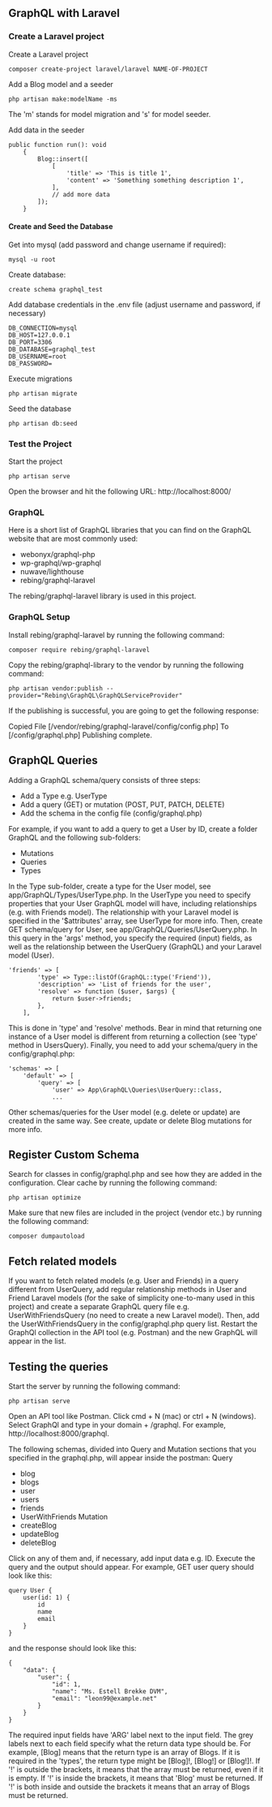 ## GraphQL with Laravel

### Create a Laravel project
Create a Laravel project 
```
composer create-project laravel/laravel NAME-OF-PROJECT
```

Add a Blog model and a seeder
```
php artisan make:modelName -ms
```

The 'm' stands for model migration and 's' for model seeder.

Add data in the seeder
```
public function run(): void
    {
        Blog::insert([
            [
                'title' => 'This is title 1',
                'content' => 'Something something description 1',
            ],
            // add more data
        ]);
    }
```

#### Create and Seed the Database 
Get into mysql (add password and change username if required):
```
mysql -u root
```

Create database:
```
create schema graphql_test
```

Add database credentials in the .env file (adjust username and password, if necessary)
```
DB_CONNECTION=mysql
DB_HOST=127.0.0.1
DB_PORT=3306
DB_DATABASE=graphql_test
DB_USERNAME=root
DB_PASSWORD=
```

Execute migrations
```
php artisan migrate
```

Seed the database
```
php artisan db:seed
```


### Test the Project
Start the project
```
php artisan serve
```

Open the browser and hit the following URL: http://localhost:8000/


### GraphQL
Here is a short list of GraphQL libraries that you can find on the GraphQL website that are most commonly used:
- webonyx/graphql-php
- wp-graphql/wp-graphql
- nuwave/lighthouse
- rebing/graphql-laravel

The rebing/graphql-laravel library is used in this project.


### GraphQL Setup
Install rebing/graphql-laravel by running the following command:
```
composer require rebing/graphql-laravel
```

Copy the rebing/graphql-library to the vendor by running the following command:
```
php artisan vendor:publish --provider="Rebing\GraphQL\GraphQLServiceProvider"
```

If the publishing is successful, you are going to get the following response:

Copied File [/vendor/rebing/graphql-laravel/config/config.php] To [/config/graphql.php]
Publishing complete.


## GraphQL Queries
Adding a GraphQL schema/query consists of three steps:
- Add a Type e.g. UserType
- Add a query (GET) or mutation (POST, PUT, PATCH, DELETE)
- Add the schema in the config file (config/graphql.php)

For example, if you want to add a query to get a User by ID, create a folder GraphQL and the following sub-folders:
- Mutations
- Queries
- Types

In the Type sub-folder, create a type for the User model, see app/GraphQL/Types/UserType.php. In the UserType
you need to specify properties that your User GraphQL model will have, including relationships (e.g. with
Friends model). The relationship with your Laravel model is specified in the '$attributes' array, see
UserType for more info.
Then, create GET schema/query for User, see app/GraphQL/Queries/UserQuery.php. In this query in the 'args'
method, you specify the required (input) fields, as well as the relationship between the UserQuery (GraphQL)
and your Laravel model (User).
```
'friends' => [
        'type' => Type::listOf(GraphQL::type('Friend')),
        'description' => 'List of friends for the user',
        'resolve' => function ($user, $args) {
            return $user->friends;
        },
    ],
```

This is done in 'type' and 'resolve' methods. Bear in mind that returning one instance of a User model is different from
returning a collection (see 'type' method in UsersQuery). Finally, you need to add your schema/query in the
config/graphql.php:
```
'schemas' => [
    'default' => [
        'query' => [
            'user' => App\GraphQL\Queries\UserQuery::class,
            ...
```

Other schemas/queries for the User model (e.g. delete or update) are created in the same way.
See create, update or delete Blog mutations for more info.

## Register Custom Schema
Search for classes in config/graphql.php and see how they are added in the configuration.
Clear cache by running the following command: 
```
php artisan optimize
```

Make sure that new files are included in the project (vendor etc.) by running the following command:
```
composer dumpautoload
```

## Fetch related models
If you want to fetch related models (e.g. User and Friends) in a query different from UserQuery, add regular
relationship methods in User and Friend Laravel models (for the sake of simplicity one-to-many used in this project) and
create a separate GraphQL query file e.g. UserWithFriendsQuery (no need to create a new Laravel model). Then, add the
UserWithFriendsQuery in the config/graphql.php query list. Restart the GraphQl collection in the API tool (e.g. Postman)
and the new GraphQL will appear in the list.


## Testing the queries
Start the server by running the following command: 
```
php artisan serve
```

Open an API tool like Postman. Click cmd + N (mac) or ctrl + N (windows). Select GraphQl and type in your domain +
/graphql. For example, http://localhost:8000/graphql. 

The following schemas, divided into Query and Mutation sections that you specified in the graphql.php, will appear
inside the postman: 
Query
- blog
- blogs
- user
- users
- friends
- UserWithFriends
Mutation
- createBlog
- updateBlog 
- deleteBlog

Click on any of them and, if necessary, add input data e.g. ID. Execute the query and the output should appear.
For example, GET user query should look like this:
```
query User {
    user(id: 1) {
        id
        name
        email
    }
}
```

and the response should look like this:
```
{
    "data": {
        "user": {
            "id": 1,
            "name": "Ms. Estell Brekke DVM",
            "email": "leon99@example.net"
        }
    }
}
```

The required input fields have 'ARG' label next to the input field. The grey labels next to each field specify what the
return data type should be. For example, [Blog] means that the return type is an array of Blogs. If it is required in
the 'types', the return type might be [Blog]!, [Blog!] or [Blog!]!. If '!' is outside the brackets, it means that
the array must be returned, even if it is empty. If '!' is inside the brackets, it means that 'Blog' must be returned.
If '!' is both inside and outside the brackets it means that an array of Blogs must be returned.
